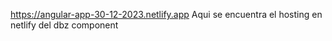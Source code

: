 https://angular-app-30-12-2023.netlify.app Aqui se encuentra el hosting en netlify del dbz component 
